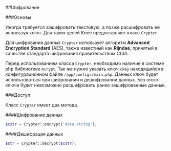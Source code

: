 
##Шифрование

###Основы

Иногда требуется зашифровать текстовую, а позже расшифровать её используя ключ.
Для таких целей Knee предоставляет класс `Crypter`.

Для шифрования данных `Crypter` использует алгоритм **Advanced Encryption Standard** (AES), также известный как **Rijndae**, принятый в качестве стандарта шифрования правительством США.

Перед использованием класса `Crypter`, необходимо наличие в системе php библиотеке `mcrypt`.
Так же нужно указать ключ `ckey` находящийся в конфигурационном файле `/app/configs/main.php`. Данных ключ будет использоваться при шифровании и дешифровании данных.
Без этого ключа будет невозможно расшифровать ранее зашифрованные данные.

###Доступ

Класс `Crypter` имеет два метода.

####Шифрование данных

```php
$cstr = Crypter::encrypt('data string');
```

####Дешифрация данных

```php
$str = Crypter::decrypt($cstr);
```
